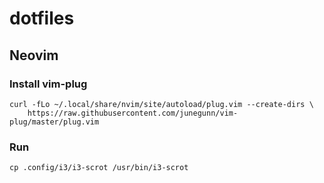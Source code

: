 
# dotfiles

## Neovim

### Install vim-plug
```
curl -fLo ~/.local/share/nvim/site/autoload/plug.vim --create-dirs \
    https://raw.githubusercontent.com/junegunn/vim-plug/master/plug.vim
```

### Run
```
cp .config/i3/i3-scrot /usr/bin/i3-scrot

```
